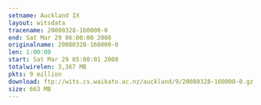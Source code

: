 ```yaml
---
setname: Auckland IX
layout: witsdata
tracename: 20080328-160000-0
end: Sat Mar 29 06:00:00 2008
originalname: 20080328-160000-0
len: 1:00:00
start: Sat Mar 29 05:00:01 2008
totalwirelen: 3,367 MB
pkts: 9 million
download: ftp://wits.cs.waikato.ac.nz/auckland/9/20080328-160000-0.gz
size: 663 MB
---
```


